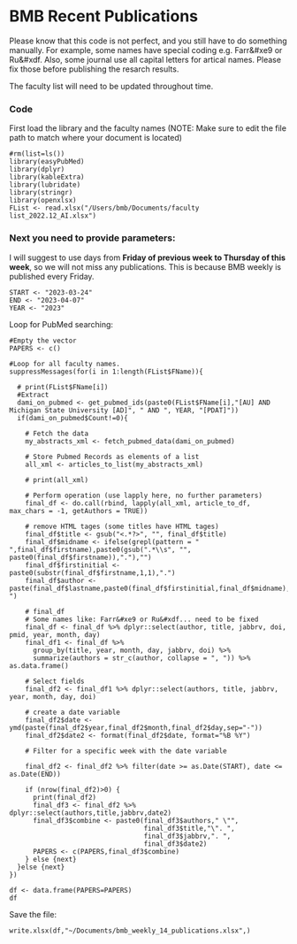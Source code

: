 # BMB Recent Publications

Please know that this code is not perfect, and you still have to do something manually. For example, some names have special coding e.g. Farr&#xe9 or Ru&#xdf. Also, some journal use all capital letters for artical names. Please fix those before publishing the resarch results.

The faculty list will need to be updated throughout time.

### Code
First load the library and the faculty names (NOTE: Make sure to edit the file path to match where your document is located)
```
#rm(list=ls()) 
library(easyPubMed)
library(dplyr)
library(kableExtra)
library(lubridate)
library(stringr)
library(openxlsx)
FList <- read.xlsx("/Users/bmb/Documents/faculty list_2022.12_AI.xlsx")
```

### Next you need to provide parameters:
I will suggest to use days from **Friday of previous week to Thursday of this week**, so we will not miss any publications. This is because BMB weekly is published every Friday.
```
START <- "2023-03-24"
END <- "2023-04-07"
YEAR <- "2023"
```

Loop for PubMed searching:
```
#Empty the vector
PAPERS <- c()

#Loop for all faculty names.
suppressMessages(for(i in 1:length(FList$FName)){
  
  # print(FList$FName[i])
  #Extract
  dami_on_pubmed <- get_pubmed_ids(paste0(FList$FName[i],"[AU] AND Michigan State University [AD]", " AND ", YEAR, "[PDAT]"))
  if(dami_on_pubmed$Count!=0){
    
    # Fetch the data
    my_abstracts_xml <- fetch_pubmed_data(dami_on_pubmed)
    
    # Store Pubmed Records as elements of a list
    all_xml <- articles_to_list(my_abstracts_xml)
    
    # print(all_xml)
    
    # Perform operation (use lapply here, no further parameters)
    final_df <- do.call(rbind, lapply(all_xml, article_to_df, max_chars = -1, getAuthors = TRUE))
    
    # remove HTML tages (some titles have HTML tages)
    final_df$title <- gsub("<.*?>", "", final_df$title)
    final_df$midname <- ifelse(grepl(pattern = " ",final_df$firstname),paste0(gsub(".*\\s", "", paste0(final_df$firstname)),"."),"")
    final_df$firstinitial <- paste0(substr(final_df$firstname,1,1),".")
    final_df$author <- paste(final_df$lastname,paste0(final_df$firstinitial,final_df$midname),sep=", ")
    
    # final_df
    # Some names like: Farr&#xe9 or Ru&#xdf... need to be fixed
    final_df <- final_df %>% dplyr::select(author, title, jabbrv, doi, pmid, year, month, day)
    final_df1 <- final_df %>%
      group_by(title, year, month, day, jabbrv, doi) %>%
      summarize(authors = str_c(author, collapse = ", ")) %>% as.data.frame()
    
    # Select fields
    final_df2 <- final_df1 %>% dplyr::select(authors, title, jabbrv, year, month, day, doi)
    
    # create a date variable
    final_df2$date <- ymd(paste(final_df2$year,final_df2$month,final_df2$day,sep="-"))
    final_df2$date2 <- format(final_df2$date, format="%B %Y")
    
    # Filter for a specific week with the date variable
    
    final_df2 <- final_df2 %>% filter(date >= as.Date(START), date <= as.Date(END))
    
    if (nrow(final_df2)>0) {
      print(final_df2)
      final_df3 <- final_df2 %>% dplyr::select(authors,title,jabbrv,date2)
      final_df3$combine <- paste0(final_df3$authors," \"",
                                  final_df3$title,"\". ",
                                  final_df3$jabbrv,". ",
                                  final_df3$date2)
      PAPERS <- c(PAPERS,final_df3$combine)
    } else {next}
  }else {next}
})

df <- data.frame(PAPERS=PAPERS) 
df
```

Save the file:
```
write.xlsx(df,"~/Documents/bmb_weekly_14_publications.xlsx",)
```
